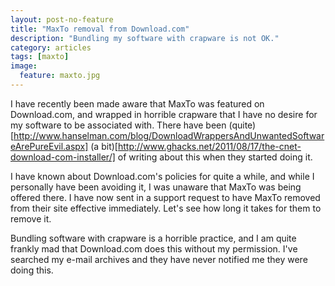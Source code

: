 ```yaml
---
layout: post-no-feature
title: "MaxTo removal from Download.com"
description: "Bundling my software with crapware is not OK."
category: articles
tags: [maxto]
image: 
  feature: maxto.jpg
---
```


I have recently been made aware that MaxTo was featured on Download.com, and wrapped in horrible crapware that I have no desire for my software to be associated with. There have been (quite)[http://www.hanselman.com/blog/DownloadWrappersAndUnwantedSoftwareArePureEvil.aspx] (a bit)[http://www.ghacks.net/2011/08/17/the-cnet-download-com-installer/] of writing about this when they started doing it.

I have known about Download.com's policies for quite a while, and while I personally have been avoiding it, I was unaware that MaxTo was being offered there. I have now sent in a support request to have MaxTo removed from their site effective immediately. Let's see how long it takes for them to remove it.

Bundling software with crapware is a horrible practice, and I am quite frankly mad that Download.com does this without my permission. I've searched my e-mail archives and they have never notified me they were doing this.